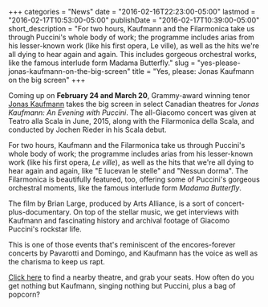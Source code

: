 +++
categories = "News"
date = "2016-02-16T22:23:00-05:00"
lastmod = "2016-02-17T10:53:00-05:00"
publishDate = "2016-02-17T10:39:00-05:00"
short_description = "For two hours, Kaufmann and the Filarmonica take us through Puccini&#039;s whole body of work; the programme includes arias from his lesser-known work (like his first opera, Le ville), as well as the hits we&#039;re all dying to hear again and again. This includes gorgeous orchestral works, like the famous interlude form Madama Butterfly."
slug = "yes-please-jonas-kaufmann-on-the-big-screen"
title = "Yes, please: Jonas Kaufmann on the big screen"
+++

Coming up on **February 24 and March 20**, Grammy-award winning tenor [Jonas Kaufmann](/scene/people/jonas-kaufmann/) takes the big screen in select Canadian theatres for *Jonas Kaufmann: An Evening with Puccini*. The all-Giacomo concert was given at Teatro alla Scala in June, 2015, along with the Filarmonica della Scala, and conducted by Jochen Rieder in his Scala debut. 

For two hours, Kaufmann and the Filarmonica take us through Puccini's whole body of work; the programme includes arias from his lesser-known work (like his first opera, *Le ville*), as well as the hits that we're all dying to hear again and again, like "E lucevan le stelle" and "Nessun dorma". The Filarmonica is beautifully featured, too, offering some of Puccini's gorgeous orchestral moments, like the famous interlude form *Madama Butterfly*.

The film by Brian Large, produced by Arts Alliance, is a sort of concert-plus-documentary. On top of the stellar music, we get interviews with Kaufmann and fascinating history and archival footage of Giacomo Puccini's rockstar life.

This is one of those events that's reminiscent of the encores-forever concerts by Pavarotti and Domingo, and Kaufmann has the voice as well as the charisma to keep us rapt. 

[Click here](http://www.cineplex.com/Events/MetOpera) to find a nearby theatre, and grab your seats. How often do you get nothing but Kaufmann, singing nothing but Puccini, plus a bag of popcorn?
